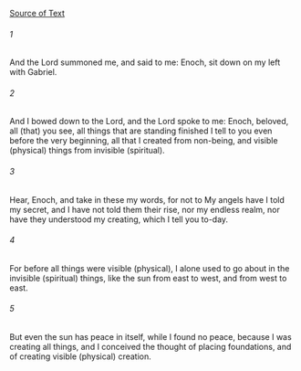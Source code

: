 [Source of Text](https://github.com/scrollmapper/bible_databases_deuterocanonical)

###### 1
And the Lord summoned me, and said to me: Enoch, sit down on my left with Gabriel.

###### 2
And I bowed down to the Lord, and the Lord spoke to me: Enoch, beloved, all (that) you see, all things that are standing finished I tell to you even before the very beginning, all that I created from non-being, and visible (physical) things from invisible (spiritual).

###### 3
Hear, Enoch, and take in these my words, for not to My angels have I told my secret, and I have not told them their rise, nor my endless realm, nor have they understood my creating, which I tell you to-day.

###### 4
For before all things were visible (physical), I alone used to go about in the invisible (spiritual) things, like the sun from east to west, and from west to east.

###### 5
But even the sun has peace in itself, while I found no peace, because I was creating all things, and I conceived the thought of placing foundations, and of creating visible (physical) creation.